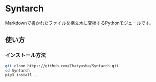 # Syntarch

Markdownで書かれたファイルを構文木に変換するPythonモジュールです。

## 使い方

### インストール方法

```sh
git clone https://github.com/Chatyusha/Syntarch.git
cd Syntarch
pip3 install .
```
